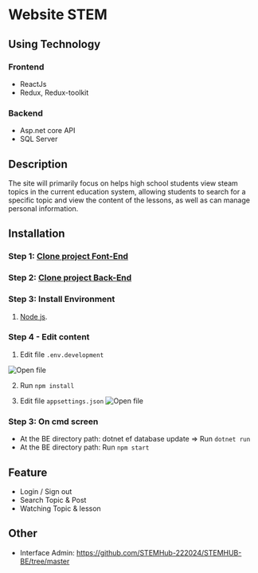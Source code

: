 # Website STEM

## Using Technology

### **Frontend**

- ReactJs
- Redux, Redux-toolkit

### Backend

- Asp.net core API
- SQL Server

## Description 

The site will primarily focus on helps high school students view steam topics in the current education system, allowing students to search for a specific topic and view the content of the lessons, as well as can manage personal information.


## Installation
### Step 1: [Clone project Font-End](https://github.com/STEMHub-222024/STEMHUB-FE.git)
### Step 2: [Clone project Back-End](https://github.com/STEMHub-222024/STEMHUB-BE.git)
### Step 3: Install Environment
1. [Node js](https://nodejs.org/dist/v10.16.3/node-v10.16.3-x64.msi).
### Step 4 - Edit content  
1. Edit file `.env.development` 

![Open file](https://github.com/STEMHub-222024/STEMHUB-FE/assets/88336997/96a9d27e-79a8-4050-a1d1-68098fad179b)

2. Run `npm install `
   
3. Edit file `appsettings.json` 
![Open file](https://github.com/Nvdqb73/barber-ui/assets/88336997/ddfb8b43-45dc-4041-822a-0c5859cd94a3)

### Step 3: On cmd screen
- At the BE directory path: dotnet ef database update => Run `dotnet run`
- At the BE directory path: Run `npm start`

## **Feature**
-   Login / Sign out
-   Search Topic & Post
-   Watching Topic & lesson
## Other
- Interface Admin: https://github.com/STEMHub-222024/STEMHUB-BE/tree/master
